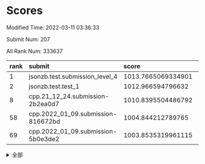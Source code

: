 # Scores

Modified Time: 2022-03-11 03:36:33

Submit Num: 207

All Rank Num: 333637

| rank |               submit               |       score        |       sigma        | pk_num |
| :--- | :--------------------------------- | :----------------- | :----------------- | :----- |
| 1    | jsonzb.test.submission_level_4     | 1013.7665069334901 | 0.7936051729822419 | 6444   |
| 2    | jsonzb.test.test_1                 | 1012.966594796632  | 0.8068304526181298 | 6445   |
| 8    | cpp.21_12_24.submission-2b2ea0d7   | 1010.8395504486792 | 0.8056441725080306 | 6446   |
| 58   | cpp.2022_01_09.submission-816672bd | 1004.844212789765  | 0.7196341483658805 | 6446   |
| 69   | cpp.2022_01_09.submission-5b0e3de2 | 1003.8535319961115 | 0.7112757433473103 | 6447   |


<details>
<summary>全部</summary>

| rank |                 submit                 |       score        |       sigma        | pk_num |
| :--- | :------------------------------------- | :----------------- | :----------------- | :----- |
| 1    | jsonzb.test.submission_level_4         | 1013.7665069334901 | 0.7936051729822419 | 6444   |
| 2    | jsonzb.test.test_1                     | 1012.966594796632  | 0.8068304526181298 | 6445   |
| 3    | gobigger.level_3.submission_level_3_45 | 1012.0165050981045 | 0.7879767355615143 | 6449   |
| 4    | gobigger.level_3.submission_level_3_23 | 1011.159861997509  | 0.7714406563605327 | 6448   |
| 5    | gobigger.level_3.submission_level_3_30 | 1011.0929408398202 | 0.7500170584613205 | 6448   |
| 6    | gobigger.level_3.submission_level_3_44 | 1010.9019654180986 | 0.7561212559183189 | 6451   |
| 7    | gobigger.level_3.submission_level_3_43 | 1010.86548753062   | 0.7647110866924959 | 6452   |
| 8    | cpp.21_12_24.submission-2b2ea0d7       | 1010.8395504486792 | 0.8056441725080306 | 6446   |
| 9    | gobigger.level_3.submission_level_3_41 | 1010.8222771678651 | 0.7594783145504072 | 6446   |
| 10   | gobigger.level_3.submission_level_3_1  | 1010.8082355826598 | 0.7710568595342636 | 6445   |
| 11   | gobigger.level_3.submission_level_3_5  | 1010.7699784516892 | 0.7659660234124275 | 6444   |
| 12   | gobigger.level_3.submission_level_3_46 | 1010.7527418726849 | 0.7669975801336311 | 6449   |
| 13   | gobigger.level_3.submission_level_3_25 | 1010.735116090531  | 0.7879849727687493 | 6440   |
| 14   | gobigger.level_3.submission_level_3_11 | 1010.716844091748  | 0.7620642054974055 | 6451   |
| 15   | gobigger.level_3.submission_level_3_39 | 1010.705730695859  | 0.7888466021357727 | 6449   |
| 16   | gobigger.level_3.submission_level_3_42 | 1010.6284414297951 | 0.7655000235159249 | 6449   |
| 17   | gobigger.level_3.submission_level_3_14 | 1010.6113424761654 | 0.7548101977149007 | 6447   |
| 18   | gobigger.level_3.submission_level_3_49 | 1010.3909794620058 | 0.7593027807344462 | 6447   |
| 19   | gobigger.level_3.submission_level_3_28 | 1010.3177435390304 | 0.746697231080093  | 6446   |
| 20   | gobigger.level_3.submission_level_3_17 | 1010.3000260309017 | 0.7770523275342665 | 6444   |
| 21   | gobigger.level_3.submission_level_3_48 | 1010.294920868168  | 0.7729972602791533 | 6443   |
| 22   | gobigger.level_3.submission_level_3_13 | 1010.2627866230181 | 0.7537200841716682 | 6447   |
| 23   | gobigger.level_3.submission_level_3_24 | 1010.2123917686542 | 0.7650859121756084 | 6445   |
| 24   | gobigger.level_3.submission_level_3_6  | 1010.1791720701016 | 0.7713531488693675 | 6448   |
| 25   | gobigger.level_3.submission_level_3_36 | 1010.1675425326945 | 0.778231863015803  | 6449   |
| 26   | gobigger.level_3.submission_level_3_8  | 1010.1211726733454 | 0.7610176330741709 | 6446   |
| 27   | gobigger.level_3.submission_level_3_29 | 1010.0995595686749 | 0.764750273611275  | 6448   |
| 28   | gobigger.level_3.submission_level_3_7  | 1010.0808507939729 | 0.7493173633038285 | 6447   |
| 29   | gobigger.level_3.submission_level_3_19 | 1010.0371559470334 | 0.7646645720793892 | 6445   |
| 30   | gobigger.level_3.submission_level_3_4  | 1009.9953464895001 | 0.7589702956649605 | 6444   |
| 31   | gobigger.level_3.submission_level_3_22 | 1009.9402647908739 | 0.7501221970546319 | 6444   |
| 32   | gobigger.level_3.submission_level_3_35 | 1009.9333450246315 | 0.7396661826728874 | 6441   |
| 33   | gobigger.level_3.submission_level_3_20 | 1009.9162169233034 | 0.7561682711903278 | 6450   |
| 34   | gobigger.level_3.submission_level_3_33 | 1009.9030228323554 | 0.7566799478658726 | 6448   |
| 35   | gobigger.level_3.submission_level_3_27 | 1009.8961460872802 | 0.7631873581863233 | 6450   |
| 36   | gobigger.level_3.submission_level_3_0  | 1009.8463331540585 | 0.7625559595266657 | 6446   |
| 37   | gobigger.level_3.submission_level_3_37 | 1009.7933902236656 | 0.7699549993548634 | 6449   |
| 38   | gobigger.level_3.submission_level_3_40 | 1009.7771624361476 | 0.7434380221429403 | 6443   |
| 39   | gobigger.level_3.submission_level_3_26 | 1009.7104111366655 | 0.7508064719708852 | 6444   |
| 40   | gobigger.level_3.submission_level_3_16 | 1009.681890998218  | 0.7353094635434577 | 6445   |
| 41   | gobigger.level_3.submission_level_3_12 | 1009.6183026796847 | 0.742617750991536  | 6443   |
| 42   | gobigger.level_3.submission_level_3_18 | 1009.5876892747855 | 0.7577150155052926 | 6443   |
| 43   | gobigger.level_3.submission_level_3_10 | 1009.5129602765055 | 0.743654849785639  | 6452   |
| 44   | gobigger.level_3.submission_level_3_3  | 1009.5100482433946 | 0.7331831429091373 | 6450   |
| 45   | gobigger.level_3.submission_level_3_38 | 1009.5025805562776 | 0.738502583508049  | 6453   |
| 46   | gobigger.level_3.submission_level_3_21 | 1009.355130385379  | 0.7628967683763442 | 6446   |
| 47   | gobigger.level_3.submission_level_3_34 | 1009.2955189672643 | 0.7575042837476632 | 6449   |
| 48   | gobigger.level_3.submission_level_3_32 | 1008.9653664752584 | 0.7439886791326934 | 6451   |
| 49   | gobigger.level_3.submission_level_3_9  | 1008.7333824085796 | 0.741493528635016  | 6448   |
| 50   | gobigger.level_3.submission_level_3_31 | 1008.6372870046381 | 0.74007538175302   | 6450   |
| 51   | gobigger.level_3.submission_level_3_2  | 1008.4368691714284 | 0.7297980936363544 | 6443   |
| 52   | gobigger.level_3.submission_level_3_47 | 1008.2151154107939 | 0.7424464345796098 | 6451   |
| 53   | gobigger.level_3.submission_level_3_15 | 1008.0890549036793 | 0.7467062564248922 | 6448   |
| 54   | gobigger.level_1.submission_level_1_11 | 1005.4251027281897 | 0.7266383998670035 | 6442   |
| 55   | gobigger.level_1.submission_level_1_34 | 1005.1239680375633 | 0.7156726753104675 | 6445   |
| 56   | gobigger.level_1.submission_level_1_26 | 1005.0824416990592 | 0.7198759662001756 | 6445   |
| 57   | gobigger.level_1.submission_level_1_2  | 1004.9286491306079 | 0.736045858896056  | 6445   |
| 58   | cpp.2022_01_09.submission-816672bd     | 1004.844212789765  | 0.7196341483658805 | 6446   |
| 59   | gobigger.level_1.submission_level_1_29 | 1004.733685240436  | 0.7282530494394048 | 6452   |
| 60   | gobigger.level_1.submission_level_1_19 | 1004.704254051334  | 0.7257191996586437 | 6452   |
| 61   | gobigger.level_1.submission_level_1_42 | 1004.6450612767799 | 0.7149590798379376 | 6447   |
| 62   | gobigger.level_1.submission_level_1_32 | 1004.5901684169992 | 0.719513660318681  | 6443   |
| 63   | gobigger.level_1.submission_level_1_15 | 1004.3162926975112 | 0.7252978153207401 | 6448   |
| 64   | gobigger.level_1.submission_level_1_46 | 1004.3130166028665 | 0.7138571934148061 | 6449   |
| 65   | gobigger.level_1.submission_level_1_35 | 1004.2325023497042 | 0.7343048856759951 | 6449   |
| 66   | gobigger.level_1.submission_level_1_40 | 1004.140727229753  | 0.7199716999090433 | 6446   |
| 67   | gobigger.level_1.submission_level_1_1  | 1004.037385447043  | 0.7119310104957671 | 6448   |
| 68   | gobigger.level_1.submission_level_1_17 | 1003.9387669661118 | 0.7264252946676667 | 6449   |
| 69   | cpp.2022_01_09.submission-5b0e3de2     | 1003.8535319961115 | 0.7112757433473103 | 6447   |
| 70   | gobigger.level_1.submission_level_1_21 | 1003.8457444504606 | 0.7113491374470803 | 6447   |
| 71   | gobigger.level_1.submission_level_1_13 | 1003.7524421658535 | 0.7114624837003777 | 6448   |
| 72   | gobigger.level_1.submission_level_1_44 | 1003.7398629184157 | 0.7201903998060694 | 6448   |
| 73   | gobigger.level_1.submission_level_1_9  | 1003.6443417539843 | 0.7117686518684    | 6445   |
| 74   | gobigger.level_1.submission_level_1_45 | 1003.642330912222  | 0.722384844980277  | 6444   |
| 75   | gobigger.level_1.submission_level_1_3  | 1003.5135166917921 | 0.716271320745976  | 6444   |
| 76   | gobigger.level_1.submission_level_1_12 | 1003.5033937132963 | 0.7129565141493107 | 6449   |
| 77   | gobigger.level_1.submission_level_1_30 | 1003.412632103948  | 0.7177210650906511 | 6450   |
| 78   | gobigger.level_1.submission_level_1_8  | 1003.4100990438185 | 0.7223897659766959 | 6447   |
| 79   | gobigger.level_1.submission_level_1_37 | 1003.3816206321783 | 0.7239943079987557 | 6446   |
| 80   | gobigger.level_1.submission_level_1_7  | 1003.3734465553225 | 0.7206276414246935 | 6450   |
| 81   | gobigger.level_1.submission_level_1_22 | 1003.3662562638939 | 0.7330791205109646 | 6448   |
| 82   | gobigger.level_1.submission_level_1_16 | 1003.3633214188778 | 0.7172494076037103 | 6443   |
| 83   | gobigger.level_1.submission_level_1_6  | 1003.2521616830371 | 0.7182977602928812 | 6452   |
| 84   | gobigger.level_1.submission_level_1_49 | 1003.2127762337606 | 0.7118162657568592 | 6453   |
| 85   | gobigger.level_1.submission_level_1_4  | 1003.186426856186  | 0.7157626627112199 | 6456   |
| 86   | gobigger.level_1.submission_level_1_43 | 1003.0160848961561 | 0.7104426140202272 | 6445   |
| 87   | gobigger.level_1.submission_level_1_31 | 1003.0076808591548 | 0.7152388237970758 | 6452   |
| 88   | gobigger.level_1.submission_level_1_27 | 1002.9941359193067 | 0.7211261697691104 | 6445   |
| 89   | gobigger.level_1.submission_level_1_25 | 1002.9916179237464 | 0.7117936133200258 | 6446   |
| 90   | gobigger.level_1.submission_level_1_48 | 1002.9365514524812 | 0.7134544625986197 | 6449   |
| 91   | gobigger.level_1.submission_level_1_18 | 1002.8585255008079 | 0.7111119112161812 | 6450   |
| 92   | gobigger.level_1.submission_level_1_23 | 1002.8333476513345 | 0.7133553048535153 | 6444   |
| 93   | gobigger.level_1.submission_level_1_10 | 1002.830398892655  | 0.7171235653869987 | 6445   |
| 94   | gobigger.level_1.submission_level_1_33 | 1002.8286848029778 | 0.7131578513050532 | 6443   |
| 95   | gobigger.level_1.submission_level_1_38 | 1002.7262851021507 | 0.7167502352037358 | 6447   |
| 96   | gobigger.level_1.submission_level_1_24 | 1002.7220138131493 | 0.7198701800221616 | 6446   |
| 97   | gobigger.level_1.submission_level_1_14 | 1002.6737416099858 | 0.7179695891101838 | 6446   |
| 98   | gobigger.level_1.submission_level_1_39 | 1002.6592361426851 | 0.714243467375115  | 6450   |
| 99   | gobigger.level_1.submission_level_1_5  | 1002.5379077690231 | 0.7143834585371096 | 6447   |
| 100  | gobigger.level_1.submission_level_1_28 | 1002.5363614567051 | 0.716438859044303  | 6447   |
| 101  | gobigger.level_1.submission_level_1_36 | 1002.231836954336  | 0.7226181583400318 | 6446   |
| 102  | gobigger.level_1.submission_level_1_41 | 1002.2101502332812 | 0.7112302475676552 | 6441   |
| 103  | gobigger.level_1.submission_level_1_20 | 1002.1786296975848 | 0.7117611163141322 | 6446   |
| 104  | gobigger.level_1.submission_level_1_0  | 1002.0639312327472 | 0.7155461420232504 | 6447   |
| 105  | gobigger.level_1.submission_level_1_47 | 1001.7966348793443 | 0.7206313513308934 | 6448   |
| 106  | gobigger.random.submission_random_11   | 997.4421358601562  | 0.7157974416519076 | 6447   |
| 107  | gobigger.random.submission_random_29   | 997.3812978617876  | 0.692640395354908  | 6446   |
| 108  | gobigger.random.submission_random_49   | 997.154605324642   | 0.70618611207184   | 6448   |
| 109  | gobigger.random.submission_random_19   | 997.1380478958255  | 0.7125920012350284 | 6449   |
| 110  | gobigger.random.submission_random_33   | 996.906763191925   | 0.7216180466457479 | 6455   |
| 111  | gobigger.random.submission_random_5    | 996.861909999905   | 0.7163777944359739 | 6440   |
| 112  | gobigger.random.submission_random_34   | 996.8389330531609  | 0.7009557234417517 | 6446   |
| 113  | gobigger.random.submission_random_31   | 996.8148838275861  | 0.7018913220841232 | 6444   |
| 114  | gobigger.random.submission_random_41   | 996.7708801287047  | 0.7045688851125532 | 6448   |
| 115  | gobigger.random.submission_random_46   | 996.756969142878   | 0.7006355031534812 | 6444   |
| 116  | gobigger.random.submission_random_23   | 996.7476885957846  | 0.7230216082308676 | 6445   |
| 117  | gobigger.random.submission_random_22   | 996.7164666020678  | 0.7094956815906794 | 6447   |
| 118  | gobigger.random.submission_random_30   | 996.6759250099385  | 0.7190940437820496 | 6452   |
| 119  | gobigger.random.submission_random_26   | 996.5971985786587  | 0.718468712058002  | 6446   |
| 120  | gobigger.random.submission_random_24   | 996.3119471008987  | 0.7179941903357312 | 6449   |
| 121  | gobigger.random.submission_random_2    | 996.3106242390508  | 0.7161077127800421 | 6447   |
| 122  | gobigger.random.submission_random_42   | 996.2436307515869  | 0.7161598056158527 | 6447   |
| 123  | gobigger.random.submission_random_43   | 996.1920868644783  | 0.7100954398319308 | 6447   |
| 124  | gobigger.random.submission_random_48   | 996.1868956874742  | 0.7082343499409389 | 6452   |
| 125  | gobigger.random.submission_random_47   | 996.1568682785725  | 0.7120300708780152 | 6449   |
| 126  | gobigger.random.submission_random_40   | 996.1369545564568  | 0.7122793089965117 | 6448   |
| 127  | gobigger.random.submission_random_20   | 996.0791852975473  | 0.7086959229232742 | 6451   |
| 128  | gobigger.random.submission_random_6    | 996.0537517367019  | 0.7235349370735824 | 6451   |
| 129  | gobigger.random.submission_random_16   | 996.0463501060002  | 0.7110702497734352 | 6448   |
| 130  | gobigger.random.submission_random_0    | 996.0450947560721  | 0.7120699068103262 | 6446   |
| 131  | gobigger.random.submission_random_13   | 996.0159417847744  | 0.7038738475188989 | 6442   |
| 132  | gobigger.random.submission_random_38   | 995.9718701035318  | 0.7255364285526349 | 6452   |
| 133  | gobigger.random.submission_random_8    | 995.9416501358065  | 0.6978158768490151 | 6448   |
| 134  | gobigger.random.submission_random_35   | 995.9227353895385  | 0.7139064437357376 | 6449   |
| 135  | gobigger.random.submission_random_3    | 995.9080174735006  | 0.7037245253489172 | 6451   |
| 136  | gobigger.random.submission_random_15   | 995.8435255942934  | 0.7010653649455181 | 6450   |
| 137  | gobigger.random.submission_random_27   | 995.8315680062508  | 0.7217640399823018 | 6445   |
| 138  | gobigger.random.submission_random_12   | 995.8296156556426  | 0.7129579035110701 | 6446   |
| 139  | gobigger.random.submission_random_9    | 995.8095175721986  | 0.7114020838381294 | 6448   |
| 140  | gobigger.random.submission_random_4    | 995.768635492329   | 0.7078591313413329 | 6450   |
| 141  | gobigger.random.submission_random_45   | 995.7601290127212  | 0.7193588090679416 | 6446   |
| 142  | gobigger.random.submission_random_21   | 995.642171631914   | 0.728182668134931  | 6450   |
| 143  | gobigger.random.submission_random_14   | 995.6412739624689  | 0.7053137059142602 | 6446   |
| 144  | gobigger.random.submission_random_25   | 995.5763572041222  | 0.7263910249583209 | 6444   |
| 145  | gobigger.random.submission_random_39   | 995.5689639966901  | 0.7269420308270316 | 6443   |
| 146  | gobigger.random.submission_random_36   | 995.5294108186578  | 0.729734864942728  | 6452   |
| 147  | gobigger.random.submission_random_10   | 995.4857291147945  | 0.7204185350929425 | 6447   |
| 148  | gobigger.random.submission_random_37   | 995.4307519559128  | 0.7204404539142761 | 6447   |
| 149  | gobigger.random.submission_random_7    | 995.3832513351063  | 0.7271243179077888 | 6445   |
| 150  | gobigger.random.submission_random_44   | 995.2786810127645  | 0.7124524277546734 | 6448   |
| 151  | gobigger.random.submission_random_32   | 995.2583877648791  | 0.7186141232689569 | 6446   |
| 152  | gobigger.random.submission_random_28   | 995.2369555297188  | 0.7190266406298413 | 6448   |
| 153  | gobigger.random.submission_random_18   | 995.1979733629043  | 0.7108005617355578 | 6445   |
| 154  | gobigger.random.submission_random_17   | 995.0391489927956  | 0.7250068776358425 | 6448   |
| 155  | gobigger.random.submission_random_1    | 994.9880268621372  | 0.7111088365487639 | 6447   |
| 156  | gobigger.level_2.submission_level_2_48 | 993.7923125498739  | 0.745530285470336  | 6444   |
| 157  | gobigger.level_2.submission_level_2_28 | 993.2273052425298  | 0.7474666358588176 | 6442   |
| 158  | gobigger.level_2.submission_level_2_9  | 992.9778300740159  | 0.7413915185623501 | 6450   |
| 159  | gobigger.level_2.submission_level_2_19 | 992.9202064236379  | 0.7421928628364777 | 6444   |
| 160  | gobigger.level_2.submission_level_2_8  | 992.7957876809063  | 0.7375589034703957 | 6450   |
| 161  | gobigger.level_2.submission_level_2_39 | 992.7910587935179  | 0.7466671474051896 | 6446   |
| 162  | gobigger.level_2.submission_level_2_36 | 992.7479666866026  | 0.7544747467041922 | 6447   |
| 163  | gobigger.level_2.submission_level_2_33 | 992.6448508768711  | 0.7396351765529086 | 6448   |
| 164  | gobigger.level_2.submission_level_2_30 | 992.6234321386574  | 0.7479672890923411 | 6440   |
| 165  | gobigger.level_2.submission_level_2_34 | 992.5628517145304  | 0.7489452143907857 | 6451   |
| 166  | gobigger.level_2.submission_level_2_20 | 992.4160628318449  | 0.7444844041102934 | 6449   |
| 167  | gobigger.level_2.submission_level_2_49 | 992.3235155709406  | 0.751962546441747  | 6448   |
| 168  | gobigger.level_2.submission_level_2_38 | 992.3213491009667  | 0.7553810806036669 | 6445   |
| 169  | gobigger.level_2.submission_level_2_23 | 992.2874853351084  | 0.7559339712706368 | 6445   |
| 170  | gobigger.level_2.submission_level_2_5  | 992.2727335780838  | 0.7580201206658039 | 6447   |
| 171  | gobigger.level_2.submission_level_2_45 | 992.1957235677921  | 0.757312076098198  | 6451   |
| 172  | gobigger.level_2.submission_level_2_15 | 992.1935706251226  | 0.7446850463374768 | 6446   |
| 173  | gobigger.level_2.submission_level_2_11 | 992.1759620856169  | 0.748735051038552  | 6445   |
| 174  | gobigger.level_2.submission_level_2_47 | 992.1080300673466  | 0.7391383029944625 | 6450   |
| 175  | gobigger.level_2.submission_level_2_6  | 992.0811833513071  | 0.754081008088199  | 6446   |
| 176  | gobigger.level_2.submission_level_2_31 | 992.063707920251   | 0.7488195180154397 | 6449   |
| 177  | gobigger.level_2.submission_level_2_10 | 992.0535432498278  | 0.7518151398472117 | 6449   |
| 178  | gobigger.level_2.submission_level_2_25 | 992.0517179600164  | 0.7451461721565985 | 6444   |
| 179  | gobigger.level_2.submission_level_2_21 | 991.8926285166841  | 0.7630201474864196 | 6448   |
| 180  | gobigger.level_2.submission_level_2_35 | 991.8409551749911  | 0.7703556098762583 | 6447   |
| 181  | gobigger.level_2.submission_level_2_7  | 991.7509758402412  | 0.7542622272690781 | 6448   |
| 182  | gobigger.level_2.submission_level_2_12 | 991.7336085813109  | 0.7371247891017377 | 6443   |
| 183  | gobigger.level_2.submission_level_2_18 | 991.7297226561006  | 0.7478979198274477 | 6449   |
| 184  | gobigger.level_2.submission_level_2_17 | 991.7210193406042  | 0.7619617876360811 | 6448   |
| 185  | gobigger.level_2.submission_level_2_3  | 991.7134167444003  | 0.7443249515560652 | 6446   |
| 186  | gobigger.level_2.submission_level_2_4  | 991.6984662575622  | 0.7469595942470894 | 6451   |
| 187  | gobigger.level_2.submission_level_2_41 | 991.661869033183   | 0.752199739841499  | 6442   |
| 188  | gobigger.level_2.submission_level_2_1  | 991.5424106473971  | 0.7482412874467129 | 6441   |
| 189  | gobigger.level_2.submission_level_2_16 | 991.5279763912105  | 0.7499172534562458 | 6444   |
| 190  | gobigger.level_2.submission_level_2_43 | 991.5014505066578  | 0.7483145991568638 | 6446   |
| 191  | gobigger.level_2.submission_level_2_13 | 991.4882851829381  | 0.7629006823025973 | 6447   |
| 192  | gobigger.level_2.submission_level_2_0  | 991.4628494746077  | 0.7725250862434508 | 6445   |
| 193  | gobigger.level_2.submission_level_2_14 | 991.4584098627215  | 0.7495073763797002 | 6449   |
| 194  | gobigger.level_2.submission_level_2_44 | 991.3664574156952  | 0.7558313090709381 | 6443   |
| 195  | gobigger.level_2.submission_level_2_27 | 991.2978663887347  | 0.7618336556717589 | 6448   |
| 196  | gobigger.level_2.submission_level_2_2  | 991.2659455104629  | 0.749767909015033  | 6449   |
| 197  | gobigger.level_2.submission_level_2_40 | 991.2026378673512  | 0.7534121074781405 | 6446   |
| 198  | gobigger.level_2.submission_level_2_32 | 991.0997541615492  | 0.7518779376506765 | 6448   |
| 199  | gobigger.level_2.submission_level_2_42 | 991.0576355493102  | 0.7466158798239536 | 6449   |
| 200  | gobigger.level_2.submission_level_2_22 | 990.7306596589879  | 0.7621216769268659 | 6451   |
| 201  | gobigger.level_2.submission_level_2_26 | 990.5833874701417  | 0.7555265368359827 | 6447   |
| 202  | gobigger.level_2.submission_level_2_24 | 990.539875888767   | 0.7516041462282784 | 6449   |
| 203  | gobigger.level_2.submission_level_2_46 | 990.2447587476365  | 0.7562264742559107 | 6447   |
| 204  | gobigger.level_2.submission_level_2_29 | 990.1447411082976  | 0.7616591471247774 | 6450   |
| 205  | gobigger.level_2.submission_level_2_37 | 990.0783991163665  | 0.7609286912571662 | 6447   |
| 206  | gobigger.none.submission_none_0        | 976.9158009552231  | 1.3245915735266127 | 6447   |
| 207  | gobigger.none.submission_none_1        | 975.9856189701387  | 1.4034183411440613 | 6443   |

</details>